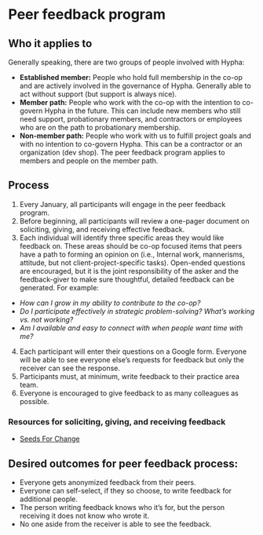 # Peer feedback program

## Who it applies to
Generally speaking, there are two groups of people involved with Hypha:

- **Established member:** People who hold full membership in the co-op and are actively involved in the governance of Hypha. Generally able to act without support (but support is always nice).
- **Member path:** People who work with the co-op with the intention to co-govern Hypha in the future. This can include new members who still need support, probationary members, and contractors or employees who are on the path to probationary membership.
- **Non-member path:** People who work with us to fulfill project goals and with no intention to co-govern Hypha. This can be a contractor or an organization (dev shop).
The peer feedback program applies to members and people on the member path.


## Process
1. Every January, all participants will engage in the peer feedback program.
2. Before beginning, all participants will review a one-pager document on soliciting, giving, and receiving effective feedback.
3. Each individual will identify three specific areas they would like feedback on. These areas should be co-op focused items that peers have a path to forming an opinion on (i.e., Internal work, mannerisms, attitude, but not client-project-specific tasks). Open-ended questions are encouraged, but it is the joint responsibility of the asker and the feedback-giver to make sure thoughtful, detailed feedback can be generated. For example:
  - *How can I grow in my ability to contribute to the co-op?*
  - *Do I participate effectively in strategic problem-solving? What’s working vs. not working?*
  - *Am I available and easy to connect with when people want time with me?*
4. Each participant will enter their questions on a Google form. Everyone will be able to see everyone else’s requests for feedback but only the receiver can see the response. 
5. Participants must, at minimum, write feedback to  their practice area team.
6. Everyone is encouraged to give feedback to as many colleagues as possible.

### Resources for soliciting, giving, and receiving feedback
* [Seeds For Change](https://www.seedsforchange.org.uk/feedback.pdf)

## Desired outcomes for peer feedback process: 
- Everyone gets anonymized feedback from their peers. 
- Everyone can self-select, if they so choose, to write feedback for additional people. 
- The person writing feedback knows who it’s for, but the person receiving it does not know who wrote it. 
- No one aside from the receiver is able to see the feedback. 





